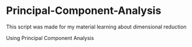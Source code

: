 # Principal-Component-Analysis
<p> This script was made for my material learning about dimensional reduction </p>
<p> Using Principal Component Analysis </p>

